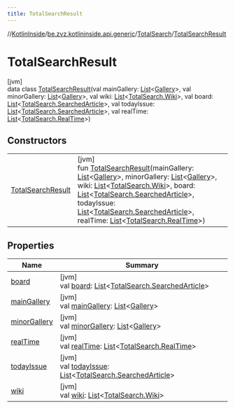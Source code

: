 ```yaml
---
title: TotalSearchResult
---
```

//[KotlinInside](../../../../index.html)/[be.zvz.kotlininside.api.generic](../../index.html)/[TotalSearch](../index.html)/[TotalSearchResult](index.html)



# TotalSearchResult



[jvm]\
data class [TotalSearchResult](index.html)(val mainGallery: [List](https://kotlinlang.org/api/latest/jvm/stdlib/kotlin.collections/-list/index.html)&lt;[Gallery](../../../be.zvz.kotlininside.api.type/-gallery/index.html)&gt;, val minorGallery: [List](https://kotlinlang.org/api/latest/jvm/stdlib/kotlin.collections/-list/index.html)&lt;[Gallery](../../../be.zvz.kotlininside.api.type/-gallery/index.html)&gt;, val wiki: [List](https://kotlinlang.org/api/latest/jvm/stdlib/kotlin.collections/-list/index.html)&lt;[TotalSearch.Wiki](../-wiki/index.html)&gt;, val board: [List](https://kotlinlang.org/api/latest/jvm/stdlib/kotlin.collections/-list/index.html)&lt;[TotalSearch.SearchedArticle](../-searched-article/index.html)&gt;, val todayIssue: [List](https://kotlinlang.org/api/latest/jvm/stdlib/kotlin.collections/-list/index.html)&lt;[TotalSearch.SearchedArticle](../-searched-article/index.html)&gt;, val realTime: [List](https://kotlinlang.org/api/latest/jvm/stdlib/kotlin.collections/-list/index.html)&lt;[TotalSearch.RealTime](../-real-time/index.html)&gt;)



## Constructors


| | |
|---|---|
| [TotalSearchResult](-total-search-result.html) | [jvm]<br>fun [TotalSearchResult](-total-search-result.html)(mainGallery: [List](https://kotlinlang.org/api/latest/jvm/stdlib/kotlin.collections/-list/index.html)&lt;[Gallery](../../../be.zvz.kotlininside.api.type/-gallery/index.html)&gt;, minorGallery: [List](https://kotlinlang.org/api/latest/jvm/stdlib/kotlin.collections/-list/index.html)&lt;[Gallery](../../../be.zvz.kotlininside.api.type/-gallery/index.html)&gt;, wiki: [List](https://kotlinlang.org/api/latest/jvm/stdlib/kotlin.collections/-list/index.html)&lt;[TotalSearch.Wiki](../-wiki/index.html)&gt;, board: [List](https://kotlinlang.org/api/latest/jvm/stdlib/kotlin.collections/-list/index.html)&lt;[TotalSearch.SearchedArticle](../-searched-article/index.html)&gt;, todayIssue: [List](https://kotlinlang.org/api/latest/jvm/stdlib/kotlin.collections/-list/index.html)&lt;[TotalSearch.SearchedArticle](../-searched-article/index.html)&gt;, realTime: [List](https://kotlinlang.org/api/latest/jvm/stdlib/kotlin.collections/-list/index.html)&lt;[TotalSearch.RealTime](../-real-time/index.html)&gt;) |


## Properties


| Name | Summary |
|---|---|
| [board](board.html) | [jvm]<br>val [board](board.html): [List](https://kotlinlang.org/api/latest/jvm/stdlib/kotlin.collections/-list/index.html)&lt;[TotalSearch.SearchedArticle](../-searched-article/index.html)&gt; |
| [mainGallery](main-gallery.html) | [jvm]<br>val [mainGallery](main-gallery.html): [List](https://kotlinlang.org/api/latest/jvm/stdlib/kotlin.collections/-list/index.html)&lt;[Gallery](../../../be.zvz.kotlininside.api.type/-gallery/index.html)&gt; |
| [minorGallery](minor-gallery.html) | [jvm]<br>val [minorGallery](minor-gallery.html): [List](https://kotlinlang.org/api/latest/jvm/stdlib/kotlin.collections/-list/index.html)&lt;[Gallery](../../../be.zvz.kotlininside.api.type/-gallery/index.html)&gt; |
| [realTime](real-time.html) | [jvm]<br>val [realTime](real-time.html): [List](https://kotlinlang.org/api/latest/jvm/stdlib/kotlin.collections/-list/index.html)&lt;[TotalSearch.RealTime](../-real-time/index.html)&gt; |
| [todayIssue](today-issue.html) | [jvm]<br>val [todayIssue](today-issue.html): [List](https://kotlinlang.org/api/latest/jvm/stdlib/kotlin.collections/-list/index.html)&lt;[TotalSearch.SearchedArticle](../-searched-article/index.html)&gt; |
| [wiki](wiki.html) | [jvm]<br>val [wiki](wiki.html): [List](https://kotlinlang.org/api/latest/jvm/stdlib/kotlin.collections/-list/index.html)&lt;[TotalSearch.Wiki](../-wiki/index.html)&gt; |

